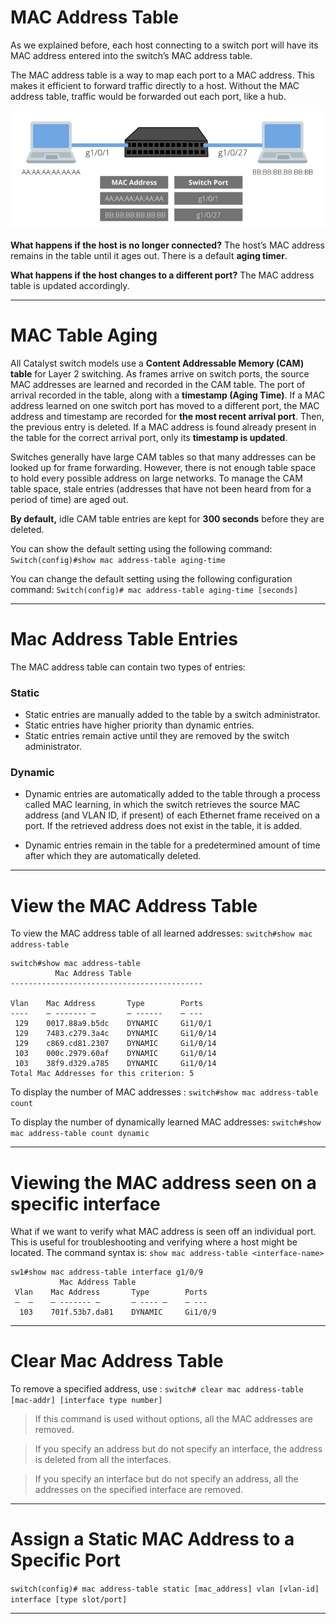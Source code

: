 # MAC Address Table

As we explained before, each host connecting to a switch port will have its MAC address entered into the switch’s MAC address table. 

The MAC address table is a way to map each port to a MAC address. This makes it efficient to forward traffic directly to a host. Without the MAC address table, traffic would be forwarded out each port, like a hub.

![MAC Address Table](imgs/switch-MAC-address-table.png)

**What happens if the host is no longer connected?** The host’s MAC address remains in the table until it ages out. There is a default **aging timer**. 

**What happens if the host changes to a different port?** The MAC address table is updated accordingly. 

---------------------------------------

# MAC Table Aging

All Catalyst switch models use a **Content Addressable Memory (CAM) table** for Layer 2 switching. As frames arrive on switch ports, the source MAC addresses are learned and recorded in the CAM table. The port of arrival recorded in the table, along with a **timestamp (Aging Time)**. If a MAC address learned on one switch port has moved to a different port, the MAC address and timestamp are recorded for **the most recent arrival port**. Then, the previous entry is deleted. If a MAC address is found already present in the table for the correct arrival port, only its **timestamp is updated**.

Switches generally have large CAM tables so that many addresses can be looked up for frame forwarding. However, there is not enough table space to hold every possible address on large networks. To manage the CAM table space, stale entries (addresses that have not been heard from for a period of time) are aged out. 

**By default,** idle CAM table entries are kept for **300 seconds** before they are deleted. 

You can show the default setting using the following command: `Switch(config)#show mac address-table aging-time`

You can change the default setting using the following configuration command: `Switch(config)# mac address-table aging-time [seconds]`

---------------------------------------

# Mac Address Table Entries

The MAC address table can contain two types of entries:

### Static

- Static entries are manually added to the table by a switch administrator.
- Static entries have higher priority than dynamic entries.
- Static entries remain active until they are removed by the switch administrator.

### Dynamic

- Dynamic entries are automatically added to the table through a process called MAC learning, in which the switch retrieves the source MAC address (and VLAN ID, if present) of each Ethernet frame received on a port. If the retrieved address does not exist in the table, it is added.

- Dynamic entries remain in the table for a predetermined amount of time after which they are automatically deleted.

---------------------------------------

# View the MAC Address Table

To view the MAC address table of all learned addresses: `switch#show mac address-table`

```
switch#show mac address-table 
          Mac Address Table
-------------------------------------------

Vlan    Mac Address       Type        Ports
----    – ------- –       – ------    – ---
 129    0017.88a9.b5dc    DYNAMIC     Gi1/0/1
 129    7483.c279.3a4c    DYNAMIC     Gi1/0/14
 129    c869.cd81.2307    DYNAMIC     Gi1/0/14
 103    000c.2979.60af    DYNAMIC     Gi1/0/14
 103    38f9.d329.a785    DYNAMIC     Gi1/0/14
Total Mac Addresses for this criterion: 5
```

To display the number of MAC addresses : `switch#show mac address-table count`

To display the number of dynamically learned MAC addresses: `switch#show mac address-table count dynamic`

-----------------------------------------------

# Viewing the MAC address seen on a specific interface

What if we want to verify what MAC address is seen off an individual port. This is useful for troubleshooting and verifying where a host might be located. The command syntax is: `show mac address-table <interface-name>`

```
sw1#show mac address-table interface g1/0/9
           Mac Address Table
 Vlan    Mac Address       Type        Ports
 –  –    – ------- –       – ---- –    – ---
  103    701f.53b7.da81    DYNAMIC     Gi1/0/9
```

-------------------------------------------

# Clear Mac Address Table

To remove a specified address, use : `switch# clear mac address-table [mac-addr] [interface type number]`

> If this command is used without options, all the MAC addresses are removed. 

> If you specify an address but do not specify an interface, the address is deleted from all the interfaces.

> If you specify an interface but do not specify an address, all the addresses on the specified interface are removed.

----------------------------------------------

# Assign a Static MAC Address to a Specific Port

`switch(config)# mac address-table static [mac_address] vlan [vlan-id] interface [type slot/port]` 

-------------------------------------------------------------------